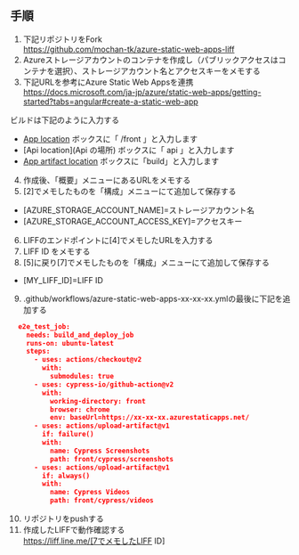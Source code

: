 ## 手順

1. 下記リポジトリをFork  
https://github.com/mochan-tk/azure-static-web-apps-liff  
2. Azureストレージアカウントのコンテナを作成し（パブリックアクセスはコンテナを選択）、ストレージアカウント名とアクセスキーをメモする  
3. 下記URLを参考にAzure Static Web Appsを連携  
https://docs.microsoft.com/ja-jp/azure/static-web-apps/getting-started?tabs=angular#create-a-static-web-app  

ビルドは下記のように入力する  
- [App location](アプリの場所) ボックスに「 /front 」と入力します  
- [Api location](Api の場所) ボックスに「 api 」と入力します  
- [App artifact location](アプリ成果物の場所) ボックスに「build」と入力します  

4. 作成後、「概要」メニューにあるURLをメモする  
5. [2]でメモしたものを「構成」メニューにて追加して保存する  
- [AZURE_STORAGE_ACCOUNT_NAME]=ストレージアカウント名  
- [AZURE_STORAGE_ACCOUNT_ACCESS_KEY]=アクセスキー  

6. LIFFのエンドポイントに[4]でメモしたURLを入力する  
7. LIFF ID をメモする  
8. [5]に戻り[7]でメモしたものを「構成」メニューにて追加して保存する  
- [MY_LIFF_ID]=LIFF ID  

9. .github/workflows/azure-static-web-apps-xx-xx-xx.ymlの最後に下記を追加する  
```json
  e2e_test_job:		
    needs: build_and_deploy_job	
    runs-on: ubuntu-latest
    steps:		
      - uses: actions/checkout@v2
        with:
          submodules: true      
      - uses: cypress-io/github-action@v2
        with:
          working-directory: front
          browser: chrome
          env: baseUrl=https://xx-xx-xx.azurestaticapps.net/
      - uses: actions/upload-artifact@v1
        if: failure()
        with:
          name: Cypress Screenshots
          path: front/cypress/screenshots
      - uses: actions/upload-artifact@v1
        if: always()
        with:
          name: Cypress Videos
          path: front/cypress/videos
```
10. リポジトリをpushする  
11. 作成したLIFFで動作確認する  
https://liff.line.me/[7でメモしたLIFF ID]
